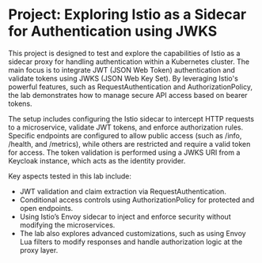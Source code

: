 # Project: Exploring Istio as a Sidecar for Authentication using JWKS

This project is designed to test and explore the capabilities of Istio as a sidecar proxy for handling authentication within a Kubernetes cluster. The main focus is to integrate JWT (JSON Web Token) authentication and validate tokens using JWKS (JSON Web Key Set). By leveraging Istio's powerful features, such as RequestAuthentication and AuthorizationPolicy, the lab demonstrates how to manage secure API access based on bearer tokens.

The setup includes configuring the Istio sidecar to intercept HTTP requests to a microservice, validate JWT tokens, and enforce authorization rules. Specific endpoints are configured to allow public access (such as /info, /health, and /metrics), while others are restricted and require a valid token for access. The token validation is performed using a JWKS URI from a Keycloak instance, which acts as the identity provider.

Key aspects tested in this lab include:

- JWT validation and claim extraction via RequestAuthentication.
- Conditional access controls using AuthorizationPolicy for protected and open endpoints.
- Using Istio’s Envoy sidecar to inject and enforce security without modifying the microservices.
- The lab also explores advanced customizations, such as using Envoy Lua filters to modify responses and handle authorization logic at the proxy layer.
